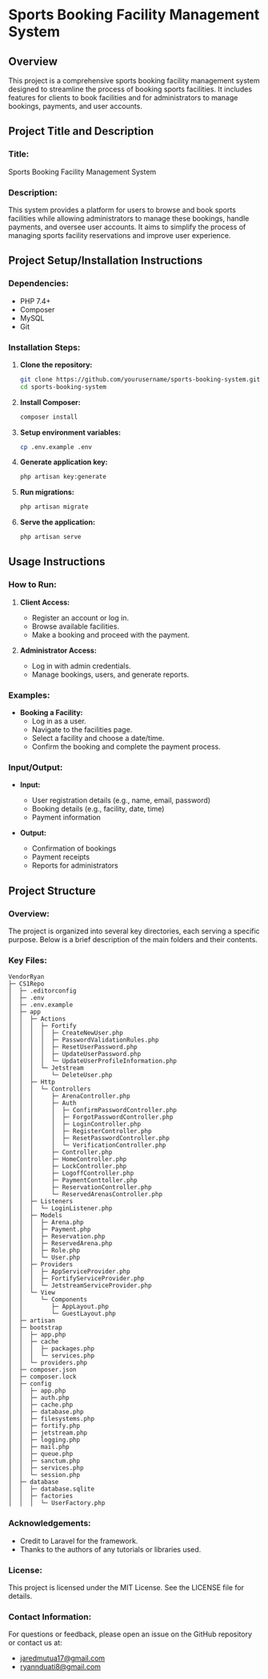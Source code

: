 # Sports Booking Facility Management System

## Overview
This project is a comprehensive sports booking facility management system designed to streamline the process of booking sports facilities. It includes features for clients to book facilities and for administrators to manage bookings, payments, and user accounts.

## Project Title and Description
### Title:
Sports Booking Facility Management System

### Description:
This system provides a platform for users to browse and book sports facilities while allowing administrators to manage these bookings, handle payments, and oversee user accounts. It aims to simplify the process of managing sports facility reservations and improve user experience.

## Project Setup/Installation Instructions
### Dependencies:
- PHP 7.4+
- Composer
- MySQL
- Git

### Installation Steps:
1. **Clone the repository:**
   ```bash
   git clone https://github.com/yourusername/sports-booking-system.git
   cd sports-booking-system
   ```

2. **Install Composer:**
   ```bash
   composer install
   ```

3. **Setup environment variables:**
   ```bash
   cp .env.example .env
   ```

4. **Generate application key:**
   ```bash
   php artisan key:generate
   ```

5. **Run migrations:**
   ```bash
   php artisan migrate
   ```

6. **Serve the application:**
   ```bash
   php artisan serve
   ```

## Usage Instructions
### How to Run:
1. **Client Access:**
   - Register an account or log in.
   - Browse available facilities.
   - Make a booking and proceed with the payment.

2. **Administrator Access:**
   - Log in with admin credentials.
   - Manage bookings, users, and generate reports.

### Examples:
- **Booking a Facility:**
   - Log in as a user.
   - Navigate to the facilities page.
   - Select a facility and choose a date/time.
   - Confirm the booking and complete the payment process.

### Input/Output:
- **Input:**
  - User registration details (e.g., name, email, password)
  - Booking details (e.g., facility, date, time)
  - Payment information

- **Output:**
  - Confirmation of bookings
  - Payment receipts
  - Reports for administrators

## Project Structure
### Overview:
The project is organized into several key directories, each serving a specific purpose. Below is a brief description of the main folders and their contents.

### Key Files:
```
VendorRyan
├─ CS1Repo
│  ├─ .editorconfig
│  ├─ .env
│  ├─ .env.example
│  ├─ app
│  │  ├─ Actions
│  │  │  ├─ Fortify
│  │  │  │  ├─ CreateNewUser.php
│  │  │  │  ├─ PasswordValidationRules.php
│  │  │  │  ├─ ResetUserPassword.php
│  │  │  │  ├─ UpdateUserPassword.php
│  │  │  │  └─ UpdateUserProfileInformation.php
│  │  │  └─ Jetstream
│  │  │     └─ DeleteUser.php
│  │  ├─ Http
│  │  │  └─ Controllers
│  │  │     ├─ ArenaController.php
│  │  │     ├─ Auth
│  │  │     │  ├─ ConfirmPasswordController.php
│  │  │     │  ├─ ForgotPasswordController.php
│  │  │     │  ├─ LoginController.php
│  │  │     │  ├─ RegisterController.php
│  │  │     │  ├─ ResetPasswordController.php
│  │  │     │  └─ VerificationController.php
│  │  │     ├─ Controller.php
│  │  │     ├─ HomeController.php
│  │  │     ├─ LockController.php
│  │  │     ├─ LogoffController.php
│  │  │     ├─ PaymentConttoller.php
│  │  │     ├─ ReservationController.php
│  │  │     └─ ReservedArenasController.php
│  │  ├─ Listeners
│  │  │  └─ LoginListener.php
│  │  ├─ Models
│  │  │  ├─ Arena.php
│  │  │  ├─ Payment.php
│  │  │  ├─ Reservation.php
│  │  │  ├─ ReservedArena.php
│  │  │  ├─ Role.php
│  │  │  └─ User.php
│  │  ├─ Providers
│  │  │  ├─ AppServiceProvider.php
│  │  │  ├─ FortifyServiceProvider.php
│  │  │  └─ JetstreamServiceProvider.php
│  │  └─ View
│  │     └─ Components
│  │        ├─ AppLayout.php
│  │        └─ GuestLayout.php
│  ├─ artisan
│  ├─ bootstrap
│  │  ├─ app.php
│  │  ├─ cache
│  │  │  ├─ packages.php
│  │  │  └─ services.php
│  │  └─ providers.php
│  ├─ composer.json
│  ├─ composer.lock
│  ├─ config
│  │  ├─ app.php
│  │  ├─ auth.php
│  │  ├─ cache.php
│  │  ├─ database.php
│  │  ├─ filesystems.php
│  │  ├─ fortify.php
│  │  ├─ jetstream.php
│  │  ├─ logging.php
│  │  ├─ mail.php
│  │  ├─ queue.php
│  │  ├─ sanctum.php
│  │  ├─ services.php
│  │  └─ session.php
│  ├─ database
│  │  ├─ database.sqlite
│  │  ├─ factories
│  │  │  └─ UserFactory.php
```



### Acknowledgements:
- Credit to Laravel for the framework.
- Thanks to the authors of any tutorials or libraries used.

### License:
This project is licensed under the MIT License. See the LICENSE file for details.

### Contact Information:
For questions or feedback, please open an issue on the GitHub repository or contact us at:
- [jaredmutua17@gmail.com](mailto:jaredmutua17@gmail.com)
- [ryannduati8@gmail.com](mailto:ryannduati8@gmail.com)

